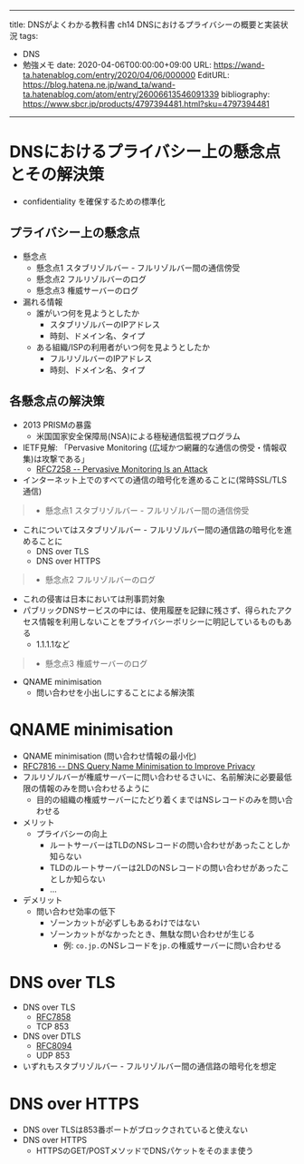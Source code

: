 ---
title: DNSがよくわかる教科書 ch14 DNSにおけるプライバシーの概要と実装状況
tags:
- DNS
- 勉強メモ
date: 2020-04-06T00:00:00+09:00
URL: https://wand-ta.hatenablog.com/entry/2020/04/06/000000
EditURL: https://blog.hatena.ne.jp/wand_ta/wand-ta.hatenablog.com/atom/entry/26006613546091339
bibliography: https://www.sbcr.jp/products/4797394481.html?sku=4797394481
-------------------------------------


# DNSにおけるプライバシー上の懸念点とその解決策 #

- confidentiality を確保するための標準化

## プライバシー上の懸念点 ##

- 懸念点
  - 懸念点1 スタブリゾルバー - フルリゾルバー間の通信傍受
  - 懸念点2 フルリゾルバーのログ
  - 懸念点3 権威サーバーのログ
- 漏れる情報
  - 誰がいつ何を見ようとしたか
    - スタブリゾルバーのIPアドレス
    - 時刻、ドメイン名、タイプ
  - ある組織/ISPの利用者がいつ何を見ようとしたか
    - フルリゾルバーのIPアドレス
    - 時刻、ドメイン名、タイプ

## 各懸念点の解決策 ##


- 2013 PRISMの暴露
  - 米国国家安全保障局(NSA)による極秘通信監視プログラム
- IETF見解: 「Pervasive Monitoring (広域かつ網羅的な通信の傍受・情報収集)は攻撃である」
  - [RFC7258 -- Pervasive Monitoring Is an Attack](https://tools.ietf.org/html/rfc7258)
- インターネット上でのすべての通信の暗号化を進めることに(常時SSL/TLS通信)

> - 懸念点1 スタブリゾルバー - フルリゾルバー間の通信傍受

- これについてはスタブリゾルバー - フルリゾルバー間の通信路の暗号化を進めることに
  - DNS over TLS
  - DNS over HTTPS

> - 懸念点2 フルリゾルバーのログ

- これの侵害は日本においては刑事罰対象
- パブリックDNSサービスの中には、使用履歴を記録に残さず、得られたアクセス情報を利用しないことをプライバシーポリシーに明記しているものもある
  - 1.1.1.1など

> - 懸念点3 権威サーバーのログ

- QNAME minimisation
  - 問い合わせを小出しにすることによる解決策


# QNAME minimisation #

- QNAME minimisation (問い合わせ情報の最小化)
- [RFC7816 -- DNS Query Name Minimisation to Improve Privacy](https://tools.ietf.org/html/rfc7816)
- フルリゾルバーが権威サーバーに問い合わせるさいに、名前解決に必要最低限の情報のみを問い合わせるように
  - 目的の組織の権威サーバーにたどり着くまではNSレコードのみを問い合わせる
- メリット
  - プライバシーの向上
    - ルートサーバーはTLDのNSレコードの問い合わせがあったことしか知らない
    - TLDのルートサーバーは2LDのNSレコードの問い合わせがあったことしか知らない
    - ...
- デメリット
  - 問い合わせ効率の低下
    - ゾーンカットが必ずしもあるわけではない
    - ゾーンカットがなかったとき、無駄な問い合わせが生じる
      - 例: `co.jp.`のNSレコードを`jp.`の権威サーバーに問い合わせる


# DNS over TLS #

- DNS over TLS
  - [RFC7858](https://tools.ietf.org/html/rfc7858)
  - TCP 853
- DNS over DTLS
  - [RFC8094](https://tools.ietf.org/html/rfc8094)
  - UDP 853
- いずれもスタブリゾルバー - フルリゾルバー間の通信路の暗号化を想定

# DNS over HTTPS #

- DNS over TLSは853番ポートがブロックされていると使えない
- DNS over HTTPS
  - HTTPSのGET/POSTメソッドでDNSパケットをそのまま使う


